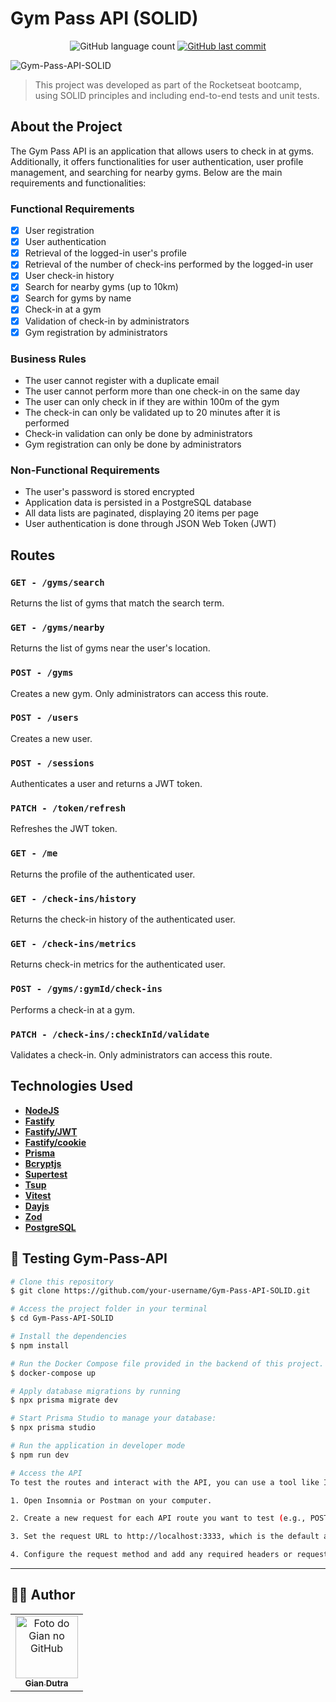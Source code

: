 # Gym Pass API (SOLID)

<p align="center">
  <img alt="GitHub language count" src="https://img.shields.io/github/languages/count/GianDutra/Gym-Pass-API-SOLID?color=%2304D361">

   <a href="https://github.com/GianDutra/Gym-Pass-API-SOLID/commits/master">
    <img alt="GitHub last commit" src="https://img.shields.io/github/last-commit/GianDutra/Gym-Pass-API-SOLID">
  </a>
  
</p>
<img src="./.github/1.png" alt="Gym-Pass-API-SOLID" title="Gym-Pass-API-SOLID">



> This project was developed as part of the Rocketseat bootcamp, using SOLID principles and including end-to-end tests and unit tests.

## About the Project

The Gym Pass API is an application that allows users to check in at gyms. Additionally, it offers functionalities for user authentication, user profile management, and searching for nearby gyms. Below are the main requirements and functionalities:

### Functional Requirements

- [X] User registration
- [X] User authentication
- [X] Retrieval of the logged-in user's profile
- [X] Retrieval of the number of check-ins performed by the logged-in user
- [X] User check-in history
- [X] Search for nearby gyms (up to 10km)
- [X] Search for gyms by name
- [X] Check-in at a gym
- [X] Validation of check-in by administrators
- [X] Gym registration by administrators

### Business Rules

- The user cannot register with a duplicate email
- The user cannot perform more than one check-in on the same day
- The user can only check in if they are within 100m of the gym
- The check-in can only be validated up to 20 minutes after it is performed
- Check-in validation can only be done by administrators
- Gym registration can only be done by administrators

### Non-Functional Requirements

- The user's password is stored encrypted
- Application data is persisted in a PostgreSQL database
- All data lists are paginated, displaying 20 items per page
- User authentication is done through JSON Web Token (JWT)

## Routes

### `GET - /gyms/search`

Returns the list of gyms that match the search term.

### `GET - /gyms/nearby`

Returns the list of gyms near the user's location.

### `POST - /gyms`

Creates a new gym. Only administrators can access this route.

### `POST - /users`

Creates a new user.

### `POST - /sessions`

Authenticates a user and returns a JWT token.

### `PATCH - /token/refresh`

Refreshes the JWT token.

### `GET - /me`

Returns the profile of the authenticated user.

### `GET - /check-ins/history`

Returns the check-in history of the authenticated user.

### `GET - /check-ins/metrics`

Returns check-in metrics for the authenticated user.

### `POST - /gyms/:gymId/check-ins`

Performs a check-in at a gym.

### `PATCH - /check-ins/:checkInId/validate`

Validates a check-in. Only administrators can access this route.

## Technologies Used

- **[NodeJS](https://nodejs.org)**
- **[Fastify](https://github.com/fastify/fastify)**
- **[Fastify/JWT](https://github.com/fastify/fastify-jwt)**
- **[Fastify/cookie](https://github.com/fastify/fastify-cookie)**
- **[Prisma](https://www.prisma.io/)**
- **[Bcryptjs](https://github.com/dcodeIO/bcrypt.js)**
- **[Supertest](https://github.com/visionmedia/supertest)**
- **[Tsup](https://github.com/effector/tsup)**
- **[Vitest](https://github.com/vitejs/vite)**
- **[Dayjs](https://github.com/iamkun/dayjs)**
- **[Zod](https://github.com/vriad/zod)**
- **[PostgreSQL](https://www.postgresql.org/)**



## 🚀 Testing Gym-Pass-API

```bash
# Clone this repository
$ git clone https://github.com/your-username/Gym-Pass-API-SOLID.git

# Access the project folder in your terminal
$ cd Gym-Pass-API-SOLID

# Install the dependencies
$ npm install

# Run the Docker Compose file provided in the backend of this project.
$ docker-compose up 

# Apply database migrations by running
$ npx prisma migrate dev

# Start Prisma Studio to manage your database:
$ npx prisma studio

# Run the application in developer mode
$ npm run dev

# Access the API
To test the routes and interact with the API, you can use a tool like Insomnia or Postman. Follow these steps:

1. Open Insomnia or Postman on your computer.

2. Create a new request for each API route you want to test (e.g., POST, GET, PUT, DELETE).

3. Set the request URL to http://localhost:3333, which is the default address where your API should be running.

4. Configure the request method and add any required headers or request body parameters according to the route you want to test.

```


---


## 👨‍💼 Author

<table>
  <tr>
    <td align="center">
      <a href="#">
        <img src="https://github.com/GianDutra.png" width="100px;" alt="Foto do Gian no GitHub"/><br>
        <sub>
          <b>Gian Dutra</b>
        </sub>
      </a>
    </td>
  </tr>
</table>



